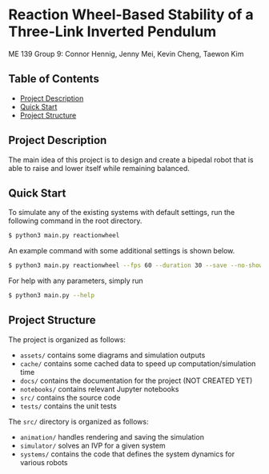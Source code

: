 # Reaction Wheel-Based Stability of a Three-Link Inverted Pendulum <!-- omit in toc -->

ME 139 Group 9: Connor Hennig, Jenny Mei, Kevin Cheng, Taewon Kim

## Table of Contents <!-- omit in toc -->

- [Project Description](#project-description)
- [Quick Start](#quick-start)
- [Project Structure](#project-structure)

## Project Description

The main idea of this project is to design and create a bipedal robot that is able to raise and lower itself while remaining balanced.

## Quick Start

To simulate any of the existing systems with default settings, run the following command in the root directory.
```bash
$ python3 main.py reactionwheel 
```

An example command with some additional settings is shown below.
```bash
$ python3 main.py reactionwheel --fps 60 --duration 30 --save --no-show
```

For help with any parameters, simply run
```bash
$ python3 main.py --help
```

## Project Structure

The project is organized as follows:

- `assets/` contains some diagrams and simulation outputs
- `cache/` contains some cached data to speed up computation/simulation time
- `docs/` contains the documentation for the project (NOT CREATED YET)
- `notebooks/` contains relevant Jupyter notebooks
- `src/` contains the source code
- `tests/` contains the unit tests

The `src/` directory is organized as follows:

- `animation/` handles rendering and saving the simulation
- `simulator/` solves an IVP for a given system
- `systems/` contains the code that defines the system dynamics for various robots
